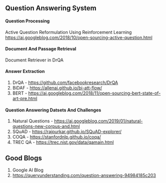 ## Question Answering System

#### Question Processing
 
Active Question Reformulation Using Reinforcement Learning
https://ai.googleblog.com/2018/10/open-sourcing-active-question.html

#### Document And Passage Retrieval

Document Retriever in DrQA

#### Answer Extraction

1. DrQA - https://github.com/facebookresearch/DrQA
2. BiDAF - https://allenai.github.io/bi-att-flow/
3. BERT - https://ai.googleblog.com/2018/11/open-sourcing-bert-state-of-art-pre.html


#### Question Answering Datsets And Challenges

1. Natural Questions -  https://ai.googleblog.com/2019/01/natural-questions-new-corpus-and.html
2. SQuAD - https://rajpurkar.github.io/SQuAD-explorer/
3. COQA - https://stanfordnlp.github.io/coqa/
4. TREC QA - https://trec.nist.gov/data/qamain.html


## Good Blogs

1. Google AI Blog
2. https://queryunderstanding.com/question-answering-94984185c203


